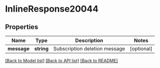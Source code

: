 # InlineResponse20044

## Properties
Name | Type | Description | Notes
------------ | ------------- | ------------- | -------------
**message** | **string** | Subscription deletion message | [optional] 

[[Back to Model list]](../README.md#documentation-for-models) [[Back to API list]](../README.md#documentation-for-api-endpoints) [[Back to README]](../README.md)

